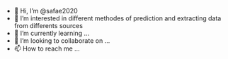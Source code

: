 - 👋 Hi, I’m @safae2020
- 👀 I’m interested in different methodes of prediction and extracting data from differents sources
- 🌱 I’m currently learning ...
- 💞️ I’m looking to collaborate on ...
- 📫 How to reach me ...

<!---
safae2020/safae2020 is a ✨ special ✨ repository because its `README.md` (this file) appears on your GitHub profile.
You can click the Preview link to take a look at your changes.
--->
